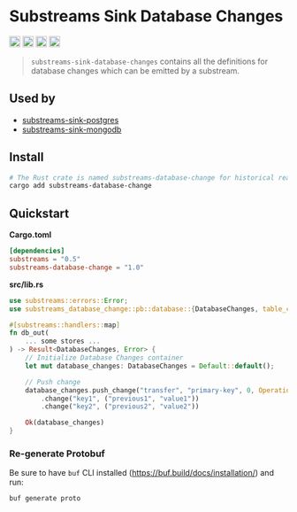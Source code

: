 # Substreams Sink Database Changes

[<img alt="github" src="https://img.shields.io/badge/Github-substreams.database-8da0cb?style=for-the-badge&logo=github" height="20">](https://github.com/streamingfast/substreams-sink-database-changes)
[<img alt="crates.io" src="https://img.shields.io/crates/v/substreams-database-change.svg?style=for-the-badge&color=fc8d62&logo=rust" height="20">](https://crates.io/crates/substreams-database-change)
[<img alt="docs.rs" src="https://img.shields.io/badge/docs.rs-substreams.database-66c2a5?style=for-the-badge&labelColor=555555&logo=docs.rs" height="20">](https://docs.rs/substreams-sink-database-changes)
[<img alt="GitHub Workflow Status" src="https://img.shields.io/github/actions/workflow/status/streamingfast/substreams-sink-database-changes/ci.yml?branch=develop&style=for-the-badge" height="20">](https://github.com/streamingfast/substreams-sink-database-changes/actions?query=branch%3Adevelop)

> `substreams-sink-database-changes` contains all the definitions for database changes which can be emitted by a substream.

## Used by

- [substreams-sink-postgres](https://github.com/streamingfast/substreams-sink-postgres)
- [substreams-sink-mongodb](https://github.com/streamingfast/substreams-sink-mongodb)

## Install

```bash
# The Rust crate is named substreams-database-change for historical reasons
cargo add substreams-database-change
```

## Quickstart

**Cargo.toml**

```toml
[dependencies]
substreams = "0.5"
substreams-database-change = "1.0"
```

**src/lib.rs**

```rust
use substreams::errors::Error;
use substreams_database_change::pb::database::{DatabaseChanges, table_change::Operation};

#[substreams::handlers::map]
fn db_out(
    ... some stores ...
) -> Result<DatabaseChanges, Error> {
    // Initialize Database Changes container
    let mut database_changes: DatabaseChanges = Default::default();

    // Push change
    database_changes.push_change("transfer", "primary-key", 0, Operation::Create)
        .change("key1", ("previous1", "value1"))
        .change("key2", ("previous2", "value2"))

    Ok(database_changes)
}
```

### Re-generate Protobuf

Be sure to have `buf` CLI installed (https://buf.build/docs/installation/) and run:

```bash
buf generate proto
```
